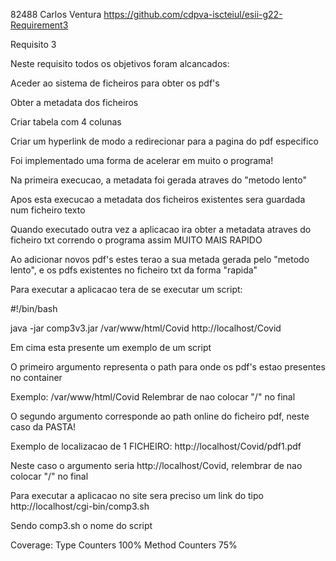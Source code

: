 82488 Carlos Ventura https://github.com/cdpva-iscteiul/esii-g22-Requirement3 

Requisito 3

Neste requisito todos os objetivos foram alcancados:

Aceder ao sistema de ficheiros para obter os pdf's

Obter a metadata dos ficheiros

Criar tabela com 4 colunas

Criar um hyperlink de modo a redirecionar para a pagina do pdf especifico

Foi implementado uma forma de acelerar em muito o programa!

Na primeira execucao, a metadata foi gerada atraves do "metodo lento"

Apos esta execucao a metadata dos ficheiros existentes sera guardada num ficheiro texto

Quando executado outra vez a aplicacao ira obter a metadata atraves do ficheiro txt correndo o programa assim MUITO MAIS RAPIDO

Ao adicionar novos pdf's estes terao a sua metada gerada pelo "metodo lento", e os pdfs existentes no ficheiro txt da forma "rapida"

Para executar a aplicacao tera de se executar um script:

#!/bin/bash 

java -jar comp3v3.jar /var/www/html/Covid http://localhost/Covid

Em cima esta presente um exemplo de um script

O primeiro argumento representa o path para onde os pdf's estao presentes no container

Exemplo: /var/www/html/Covid Relembrar de nao colocar "/" no final

O segundo argumento corresponde ao path online do ficheiro pdf, neste caso da PASTA!

Exemplo de localizacao de 1 FICHEIRO: http://localhost/Covid/pdf1.pdf

Neste caso o argumento seria http://localhost/Covid, relembrar de nao colocar "/" no final

Para executar a aplicacao no site sera preciso um link do tipo http://localhost/cgi-bin/comp3.sh

Sendo comp3.sh o nome do script

Coverage:
Type Counters 100%
Method Counters 75%
